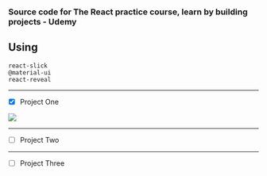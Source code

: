 ### Source code for The React practice course, learn by building projects - Udemy

## Using
`react-slick` <br />
`@material-ui` <br />
`react-reveal` <br />

---
- [x] Project One<br />

![](carrousel_02b.gif)<br />

---
- [ ] Project Two<br />

---
- [ ] Project Three<br />


